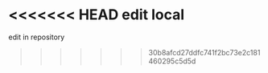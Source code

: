 <<<<<<< HEAD
edit local
=======
edit in repository
>>>>>>> 30b8afcd27ddfc741f2bc73e2c181460295c5d5d

